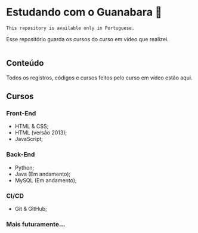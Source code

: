 # Estudando com o Guanabara 🖖

`This repository is available only in Portuguese.`

Esse repositório guarda os cursos do curso em vídeo que realizei.

![]()

## Conteúdo

Todos os registros, códigos e cursos feitos pelo curso em vídeo estão aqui.

## Cursos

### Front-End

- HTML & CSS;
- HTML (versão 2013);
- JavaScript;

### Back-End

- Python;
- Java (Em andamento);
- MySQL (Em andamento);

### CI/CD

- Git & GitHub;

### Mais futuramente...